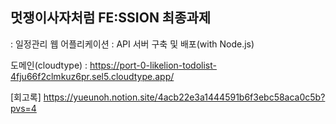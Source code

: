 ## 멋쟁이사자처럼 FE:SSION 최종과제

: 일정관리 웹 어플리케이션 : API 서버 구축 및 배포(with Node.js)

도메인(cloudtype) : https://port-0-likelion-todolist-4fju66f2clmkuz6pr.sel5.cloudtype.app/

[회고록] https://yueunoh.notion.site/4acb22e3a1444591b6f3ebc58aca0c5b?pvs=4
